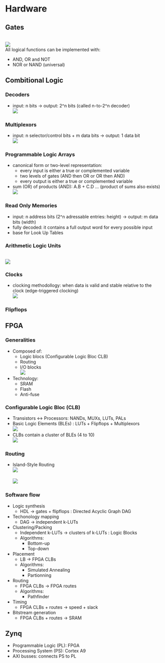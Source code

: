 # Hardware
## Gates
<br>![](https://physicsabout.com/wp-content/uploads/2018/02/logic-gates-min-300x181.png)<br>
All logical functions can be implemented with:
* AND, OR and NOT
* NOR or NAND (universal)
## Combitional Logic
### Decoders
* input: n bits  -> output: 2^n bits (called n-to-2^n decoder)
<br>![](https://cs.nyu.edu/courses/fall07/V22.0436-001/lectures/diagrams/decoder.png)<br>
### Multiplexors
* input: n selector/control bits + m data bits -> output: 1 data bit
<br>![](https://cs.nyu.edu/courses/fall07/V22.0436-001/lectures/diagrams/mux4.png)<br>
### Programmable Logic Arrays
* canonical form or two-level representation: 
  * every input is either a  true  or  complemented  variable
  * two levels of gates (AND then OR or OR then AND)
  * every output is either a  true  or  complemented  variable
* sum (OR) of products (AND): A.B + C.D ... (product of sums also exists)
<br>![](https://cs.nyu.edu/courses/fall07/V22.0436-001/lectures/diagrams/pla3.png)<br>
### Read Only Memories
* input: n address bits (2^n adressable entries: height) -> output: m data bits (width)
* fully decoded: it contains a full output word for every possible input
* base for Look Up Tables
### Arithmetic Logic Units
<br>![](https://cs.nyu.edu/courses/fall07/V22.0436-001/lectures/diagrams/alu-symbol.png)<br>
### Clocks
* clocking methodollogy: when data is valid and stable relative to the clock (edge-triggered clocking)
<br>![](https://cs.nyu.edu/courses/fall07/V22.0436-001/lectures/diagrams/clock.png)<br>
### Flipflops
## FPGA
### Generalities
* Composed of:
  * Logic blocs (Configurable Logic Bloc CLB)
  * Routing
  * I/O blocks
<br>![](https://www.allaboutcircuits.com/uploads/articles/Figure1_LUT.jpg)<br>
* Technology:
  * SRAM
  * Flash
  * Anti-fuse
### Configurable Logic Bloc (CLB)
* Transistors <-> Processors: NANDs, MUXs, LUTs, PALs
* Basic Logic Elements (BLEs) : LUTs + Flipflops + Multiplexors
<br>![](https://encrypted-tbn0.gstatic.com/images?q=tbn:ANd9GcSQgAJwFn5wp0rOTyevMoViccLEa2jBjKeVG2KCPBB83i6wTxua)<br>
* CLBs contain a cluster of BLEs (4 to 10)
<br>![](https://image1.slideserve.com/1986670/fpga-architecture-2-3-n.jpg)<br>
### Routing
* Island-Style Routing
<br>![](https://image.slidesharecdn.com/2015-03-11-ieice-150311094144-conversion-gate01/95/fpga-5-638.jpg?cb=1426113772)<br>
<br>![](https://images.slideplayer.com/26/8671945/slides/slide_6.jpg)<br>
### Software flow
* Logic synthesis
  * HDL -> gates + flipflops : Directed Acyclic Graph DAG
* Techonology mapping
  * DAG -> independent k-LUTs
* Clustering/Packing
  * Independent k-LUTs -> clusters of k-LUTs : Logic Blocks
  * Algorithms:
    * Bottom-up
    * Top-down
* Placement
  * LB -> FPGA CLBs
  * Algorithms:
    * Simulated Annealing
    * Partionning
* Routing
  * FPGA CLBs -> FPGA routes
  * Algorithms:
    * Pathfinder
* Timing
  * FPGA CLBs + routes -> speed + slack
* Bitstream generation
  * FPGA CLBs + routes -> SRAM
## Zynq
* Programmable Logic (PL): FPGA
* Processing System (PS): Cortex A9
* AXI busses: connects PS to PL
